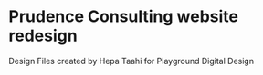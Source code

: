 # Prudence Consulting website redesign
Design Files created by Hepa Taahi for Playground Digital Design
